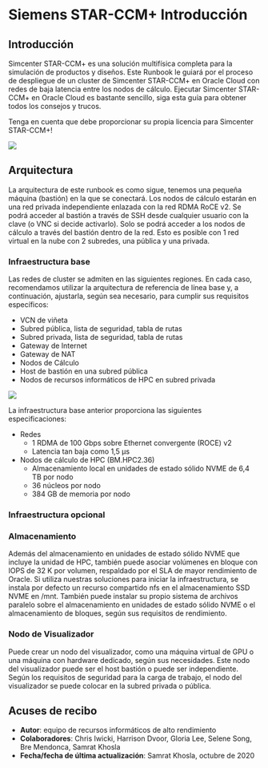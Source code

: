 # Siemens STAR-CCM+ Introducción

## Introducción

Simcenter STAR-CCM+ es una solución multifísica completa para la simulación de productos y diseños. Este Runbook le guiará por el proceso de despliegue de un cluster de Simcenter STAR-CCM+ en Oracle Cloud con redes de baja latencia entre los nodos de cálculo. Ejecutar Simcenter STAR-CCM+ en Oracle Cloud es bastante sencillo, siga esta guía para obtener todos los consejos y trucos.

Tenga en cuenta que debe proporcionar su propia licencia para Simcenter STAR-CCM+!

![](images/simulation.png " ")

## Arquitectura

La arquitectura de este runbook es como sigue, tenemos una pequeña máquina (bastión) en la que se conectará. Los nodos de cálculo estarán en una red privada independiente enlazada con la red RDMA RoCE v2. Se podrá acceder al bastión a través de SSH desde cualquier usuario con la clave (o VNC si decide activarlo). Solo se podrá acceder a los nodos de cálculo a través del bastión dentro de la red. Esto es posible con 1 red virtual en la nube con 2 subredes, una pública y una privada.

### **Infraestructura base**

Las redes de cluster se admiten en las siguientes regiones. En cada caso, recomendamos utilizar la arquitectura de referencia de línea base y, a continuación, ajustarla, según sea necesario, para cumplir sus requisitos específicos:

*   VCN de viñeta
*   Subred pública, lista de seguridad, tabla de rutas
*   Subred privada, lista de seguridad, tabla de rutas
*   Gateway de Internet
*   Gateway de NAT
*   Nodos de Cálculo
*   Host de bastión en una subred pública
*   Nodos de recursos informáticos de HPC en subred privada

![](images/architecture.png " ")

La infraestructura base anterior proporciona las siguientes especificaciones:

*   Redes
    *   1 RDMA de 100 Gbps sobre Ethernet convergente (ROCE) v2
    *   Latencia tan baja como 1,5 μs
*   Nodos de cálculo de HPC (BM.HPC2.36)
    *   Almacenamiento local en unidades de estado sólido NVME de 6,4 TB por nodo
    *   36 núcleos por nodo
    *   384 GB de memoria por nodo

### **Infraestructura opcional**

### Almacenamiento

Además del almacenamiento en unidades de estado sólido NVME que incluye la unidad de HPC, también puede asociar volúmenes en bloque con IOPS de 32 K por volumen, respaldado por el SLA de mayor rendimiento de Oracle. Si utiliza nuestras soluciones para iniciar la infraestructura, se instala por defecto un recurso compartido nfs en el almacenamiento SSD NVME en /mnt. También puede instalar su propio sistema de archivos paralelo sobre el almacenamiento en unidades de estado sólido NVME o el almacenamiento de bloques, según sus requisitos de rendimiento.

### Nodo de Visualizador

Puede crear un nodo del visualizador, como una máquina virtual de GPU o una máquina con hardware dedicado, según sus necesidades. Este nodo del visualizador puede ser el host bastión o puede ser independiente. Según los requisitos de seguridad para la carga de trabajo, el nodo del visualizador se puede colocar en la subred privada o pública.

## Acuses de recibo

*   **Autor**: equipo de recursos informáticos de alto rendimiento
*   **Colaboradores**: Chris Iwicki, Harrison Dvoor, Gloria Lee, Selene Song, Bre Mendonca, Samrat Khosla
*   **Fecha/fecha de última actualización**: Samrat Khosla, octubre de 2020